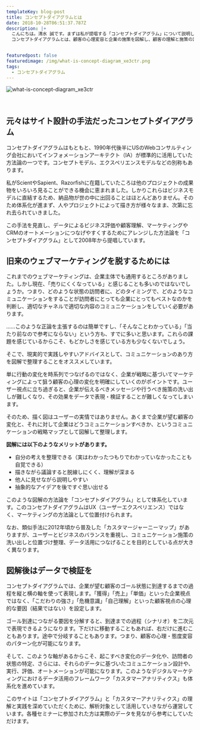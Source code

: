 ```yaml
---
templateKey: blog-post
title: コンセプトダイアグラムとは
date: 2018-10-28T06:51:37.787Z
description: |+
  こんにちは。清水 誠です。まずは私が提唱する「コンセプトダイアグラム」について説明します。
  コンセプトダイアグラムとは、顧客の心理変容と企業の施策を図解し、顧客の理解と施策の評価を行うメソッドです。


featuredpost: false
featuredimage: /img/what-is-concept-diagram_xe3ctr.png
tags:
  - コンセプトダイアグラム
---
```

![what-is-concept-diagram_xe3ctr](/img/what-is-concept-diagram_xe3ctr.png "what-is-concept-diagram")

<br>

## **元々はサイト設計の手法だったコンセプトダイアグラム**

コンセプトダイアグラムはもともと、1990年代後半にUSのWebコンサルティング会社においてインフォメーションアーキテクト（IA）が標準的に活用していた方法論の一つです。コンセプトモデル、エクスペリエンスモデルなどの別称もあります。

私がScientやSapient、Razorfishに在籍していたころは他のプロジェクトの成果物をいろいろ見ることができる機会に恵まれました。しかりこれらはビジネスモデルに直結するため、納品物が世の中に出回ることはほとんどありません。そのため体系化が進まず、人やプロジェクトによって描き方が様々なまま、次第に忘れ去られていきました。

この手法を見直し、データによるビジネス評価や顧客理解、マーケティングやCRMのオートメーションにつなげやすくするためにアレンジした方法論を「コンセプトダイアグラム」として2008年から提唱しています。

## 旧来のウェブマーケティングを脱するためには

これまでのウェブマーケティングは、企業主体でも通用するところがありました。しかし現在、「売りにくくなっている」と感じることも多いのではないでしょうか。つまり、どのような状態の訪問者に、どのタイミングで、どのようなコミュニケーションをすることが訪問者にとっても企業にとってもベストなのかを判断し、適切なチャネルで適切な内容のコミュニケーションをしていく必要があります。

……このような正論を主張するのは簡単ですし、「そんなことわかっている」「当たり前なので参考にならない」という方も、すでに多いと思います。これらの課題を感じているからこそ、もどかしさを感じている方も少なくないでしょう。

そこで、現実的で実践しやすいアドバイスとして、コミュニケーションのあり方を図解で整理することをオススメしています。

単に行動の変化を時系列でつなげるのではなく、企業が戦略に基づいてマーケティングによって狙う顧客の心理の変化を明確にしていくのがポイントです。ユーザー視点に立ち過ぎると、企業が伝えるべきメッセージや行うべき施策の洗い出しが難しくなり、その効果をデータで表現・検証することが難しくなってしまいます。

そのため、描く図はユーザーの実情ではありません。あくまで企業が望む顧客の変化と、それに対して企業はどうコミュニケーションすべきか、というコミュニケーションの戦略マップとして図解して整理します。

**図解には以下のようなメリットがあります。**

* 自分の考えを整理できる（実はわかったつもりでわかっていなかったことも自覚できる）
* 描きながら議論すると脱線しにくく、理解が深まる
* 他人に見せながら説明しやすい
* 抽象的なアイデアを後ですぐ思い出せる

このような図解の方法論を「コンセプトダイアグラム」として体系化しています。このコンセプトダイアグラムはUX（ユーザーエクスペリエンス）ではなく、マーケティングの方法論として位置付けられます。

なお、類似手法に2012年頃から普及した「カスタマージャーニーマップ」がありますが、ユーザーとビジネスのバランスを重視し、コミュニケーション施策の洗い出しと位置づけ整理、データ活用につなげることを目的としている点が大きく異なります。

## 図解後はデータで検証を

コンセプトダイアグラムでは、企業が望む顧客のゴール状態に到達するまでの過程を縦と横の軸を使って表現します。「獲得」「売上」「単価」といった企業視点ではなく、「こだわりの強さ」「危機意識」「自己理解」といった顧客視点の心理的な要因（結果ではない）を設定します。

ゴール到達につながる要因を分解すると、到達までの過程（シナリオ）を二次元で表現できるようになります。下だけに移動することもあれば、右だけに進むこともあります。途中で分岐することもあります。つまり、顧客の心理・態度変容のパターン化が可能になります。

そして、このような軸があるからこそ、起こすべき変化のデータ化や、訪問者の状態の特定、さらには、それらのデータに基づいたコミュニケーション設計や、実行、評価、オートメーションが可能になります。このようなデジタルマーケティングにおけるデータ活用のフレームワーク「カスタマーアナリティクス」も体系化を進めています。

このサイトは「コンセプトダイアグラム」と「カスタマーアナリティクス」の理解と実践を深めていただくために、解析対象として活用していきながら運営しています。各種セミナーに参加された方は実際のデータを見ながら参考にしていただけます。